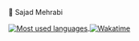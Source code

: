 🌱 Sajad Mehrabi

<a href="https://github.com/mehrabisajad">
  <img align="center" src="https://github-readme-stats.vercel.app/api/top-langs/?username=mehrabisajad&hide=c#&count_private=true&layout=compact" alt="Most used languages" />
</a>

<a href="https://wakatime.com/@mehrabisajad">
<img align="center" src="https://github-readme-stats.vercel.app/api/wakatime?username=@mehrabisajad" alt="Wakatime"/>
</a>
